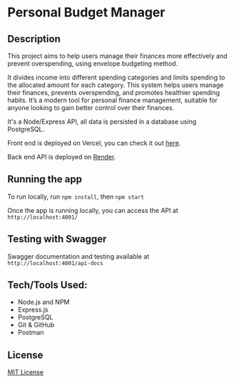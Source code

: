 # Personal Budget Manager

## Description

This project aims to help users manage their finances more effectively and prevent overspending, using envelope budgeting method.

It divides income into different spending categories and limits spending to the allocated amount for each category. This system helps users manage their finances, prevents overspending, and promotes healthier spending habits. It’s a modern tool for personal finance management, suitable for anyone looking to gain better control over their finances.

It's a Node/Express API, all data is persisted in a database using PostgreSQL.

Front end is deployed on Vercel, you can check it out [here](https://personal-budget-portfolio-project.vercel.app/).

Back end API is deployed on [Render](https://personal-budget-portfolio-project.onrender.com/).
## Running the app
To run locally, run `npm install`, then `npm start`

Once the app is running locally, you can access the API at `http://localhost:4001/`

## Testing with Swagger
Swagger documentation and testing available at `http://localhost:4001/api-docs`

## Tech/Tools Used:
- Node.js and NPM
- Express.js
- PostgreSQL
- Git & GitHub
- Postman

## License
[MIT License](LICENSE.txt)